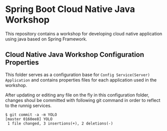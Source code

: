 # Spring Boot Cloud Native Java Workshop

This repository contains a workshop for developing cloud native application using java based on Spring Framework.

## Cloud Native Java Workshop Configuration Properties

This folder serves as a configuration base for `Config Service(Server) Application` and contains properties files for each application used in the workshop.

After updating or editing any file on the fly in this configuration folder, changes shoul be committed with following git command in order to reflect to the runnig services.

```git
$ git commit -a -m YOLO
[master 0160ee8] YOLO
 1 file changed, 3 insertions(+), 2 deletions(-)
```
